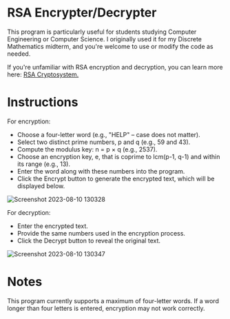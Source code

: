 # RSA Encrypter/Decrypter

This program is particularly useful for students studying Computer Engineering or Computer Science. I originally used it for my Discrete Mathematics midterm, and you're welcome to use or modify the code as needed.

If you're unfamiliar with RSA encryption and decryption, you can learn more here: [RSA Cryptosystem.](https://en.wikipedia.org/wiki/RSA_(cryptosystem))

# Instructions
For encryption:

- Choose a four-letter word (e.g., "HELP" – case does not matter).
- Select two distinct prime numbers, p and q (e.g., 59 and 43).
- Compute the modulus key: n = p × q (e.g., 2537).
- Choose an encryption key, e, that is coprime to lcm(p-1, q-1) and within its range (e.g., 13).
- Enter the word along with these numbers into the program.
- Click the Encrypt button to generate the encrypted text, which will be displayed below.


![Screenshot 2023-08-10 130328](https://github.com/Metrohan/RSA-EncrypterDecrypter/assets/54481595/0a171192-7728-4baa-960d-2196a39566ec)



For decryption:

- Enter the encrypted text.
- Provide the same numbers used in the encryption process.
- Click the Decrypt button to reveal the original text.


![Screenshot 2023-08-10 130347](https://github.com/Metrohan/RSA-EncrypterDecrypter/assets/54481595/8ccf185c-bc4c-40ff-8403-2f2d71642a48)



# Notes
This program currently supports a maximum of four-letter words.
If a word longer than four letters is entered, encryption may not work correctly.

